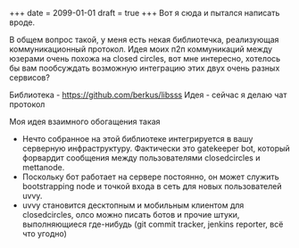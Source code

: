 +++
date = 2099-01-01
draft = true
+++
Вот я сюда и пытался написать вроде.

В общем вопрос такой, у меня есть некая библиотечка, реализующая коммуникационный протокол. Идея моих п2п коммуникаций между юзерами очень похожа на closed circles, вот мне интересно, хотелось бы вам пообсуждать возможную интеграцию этих двух очень разных сервисов?

Библиотека - https://github.com/berkus/libsss
Идея - сейчас я делаю чат протокол

Моя идея взаимного обогащения такая 

- Нечто собранное на этой библиотеке интегрируется в вашу серверную инфраструктуру. Фактически это gatekeeper bot, который форвардит сообщения между пользователями closedcircles и mettanode.
- Поскольку бот работает на сервере постоянно, он может служить bootstrapping node и точкой входа в сеть для новых пользователей uvvy.
- uvvy становится десктопным и мобильным клиентом для closedcircles, олсо можно писать ботов и прочие штуки, выполняющиеся где-нибудь (git commit tracker, jenkins reporter, всё что угодно)
